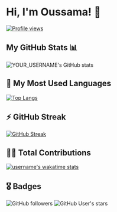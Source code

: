 # Hi, I'm Oussama! 👋

[![Profile views](https://komarev.com/ghpvc/?username=OussamaJmili)](https://github.com/OussamaJmili)

## My GitHub Stats 📊

![YOUR_USERNAME's GitHub stats](https://github-readme-stats.vercel.app/api?username=OussamaJmili&show_icons=true&theme=radical)

## 🔭 My Most Used Languages

[![Top Langs](https://github-readme-stats.vercel.app/api/top-langs/?username=username&layout=compact)](https://github.com/username/username)

## ⚡ GitHub Streak

[![GitHub Streak](https://github-readme-streak-stats.herokuapp.com/?user=username)](https://github.com/username/username)

## 👨‍💻 Total Contributions

[![username's wakatime stats](https://github-readme-stats.vercel.app/api/wakatime?username=username)](https://github.com/username/username)

## 🎖 Badges

![GitHub followers](https://img.shields.io/github/followers/username?style=social)
![GitHub User's stars](https://img.shields.io/github/stars/username?style=social)

